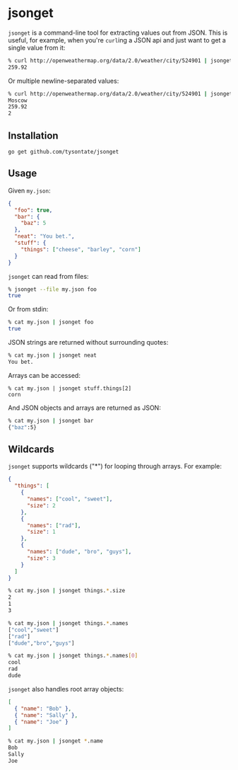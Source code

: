 jsonget
=======

`jsonget` is a command-line tool for extracting values out from JSON. This is
useful, for example, when you're `curl`ing a JSON api and just want to get a
single value from it:

```bash
% curl http://openweathermap.org/data/2.0/weather/city/524901 | jsonget main.temp
259.92
```

Or multiple newline-separated values:

```bash
% curl http://openweathermap.org/data/2.0/weather/city/524901 | jsonget name main.temp wind.speed
Moscow
259.92
2
```

Installation
------------

    go get github.com/tysontate/jsonget

Usage
-----

Given `my.json`:

```json
{
  "foo": true,
  "bar": {
    "baz": 5
  },
  "neat": "You bet.",
  "stuff": {
    "things": ["cheese", "barley", "corn"]
  }
}
```

`jsonget` can read from files:

```bash
% jsonget --file my.json foo
true
```

Or from stdin:

```bash
% cat my.json | jsonget foo
true
```

JSON strings are returned without surrounding quotes:

```bash
% cat my.json | jsonget neat
You bet.
```

Arrays can be accessed:

```base
% cat my.json | jsonget stuff.things[2] 
corn
```

And JSON objects and arrays are returned as JSON:

```bash
% cat my.json | jsonget bar
{"baz":5}
```

Wildcards
---------

`jsonget` supports wildcards ("*") for looping through arrays. For example:

```json
{
  "things": [
    {
      "names": ["cool", "sweet"],
      "size": 2
    },
    {
      "names": ["rad"],
      "size": 1
    },
    {
      "names": ["dude", "bro", "guys"],
      "size": 3
    }
  ]
}
```

```bash
% cat my.json | jsonget things.*.size
2
1
3
```

```bash
% cat my.json | jsonget things.*.names
["cool","sweet"]
["rad"]
["dude","bro","guys"]
```

```bash
% cat my.json | jsonget things.*.names[0]
cool
rad
dude
```

`jsonget` also handles root array objects:

```json
[
  { "name": "Bob" },
  { "name": "Sally" },
  { "name": "Joe" }
]
```

```bash
% cat my.json | jsonget *.name
Bob
Sally
Joe
```

